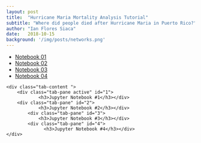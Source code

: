 ```yaml
---
layout: post
title:  "Hurricane Maria Mortality Analysis Tutorial"
subtitle: "Where did people died after Hurricane Maria in Puerto Rico?"
author: "Ian Flores Siaca"
date:   2018-10-15
background: '/img/posts/networks.png'
---
```

<link href="https://stackpath.bootstrapcdn.com/bootstrap/4.1.3/css/bootstrap.min.css" rel="stylesheet" integrity="sha384-MCw98/SFnGE8fJT3GXwEOngsV7Zt27NXFoaoApmYm81iuXoPkFOJwJ8ERdknLPMO" crossorigin="anonymous">

<div class="container">	
	<ul class="nav nav-tabs">
	<li class="nav-item">
          	<a class="nav-link active" href="#1" data-toggle="tab">Notebook 01</a></li>
	<li>
		<a class="nav-link" href="#2" data-toggle="tab">Notebook 02</a></li>
	<li>
		<a class="nav-link" href="#3" data-toggle="tab">Notebook 03</a></li>
	<li>
		<a class="nav-link" href="#3" data-toggle="tab">Notebook 04</a></li>
	</ul>

	<div class="tab-content ">
		<div class="tab-pane active" id="1">
          		<h3>Jupyter Notebook #1</h3></div>
		<div class="tab-pane" id="2">
          		<h3>Jupyter Notebook #2</h3></div>
        	<div class="tab-pane" id="3">
          		<h3>Jupyter Notebook #3</h3></div>
	        <div class="tab-pane" id="4">
        		  <h3>Jupyter Notebook #4</h3></div>
	</div>
</div>

